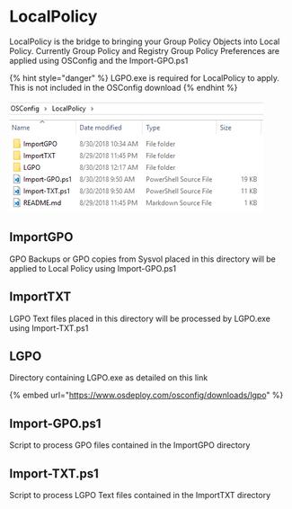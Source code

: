 # LocalPolicy

LocalPolicy is the bridge to bringing your Group Policy Objects into Local Policy.  Currently Group Policy and Registry Group Policy Preferences are applied using OSConfig and the Import-GPO.ps1

{% hint style="danger" %}
LGPO.exe is required for LocalPolicy to apply.  This is not included in the OSConfig download
{% endhint %}

![](../../../.gitbook/assets/2018-08-31_2-11-57.png)

## ImportGPO

GPO Backups or GPO copies from Sysvol placed in this directory will be applied to Local Policy using Import-GPO.ps1

## ImportTXT

LGPO Text files placed in this directory will be processed by LGPO.exe using Import-TXT.ps1

## LGPO

Directory containing LGPO.exe as detailed on this link

{% embed url="https://www.osdeploy.com/osconfig/downloads/lgpo" %}

## Import-GPO.ps1

Script to process GPO files contained in the ImportGPO directory

## Import-TXT.ps1

Script to process LGPO Text files contained in the ImportTXT directory







